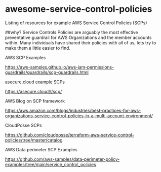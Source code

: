 # awesome-service-control-policies
Listing of resources for example AWS Service Control Policies (SCPs)

##why?
Service Controls Policies are arguably the most effective preventative guardrail for AWS Organizations and the member accounts within. Many individuals have shared their policies with all of us, lets try to make them a little easier to find.

AWS SCP Examples

https://aws-samples.github.io/aws-iam-permissions-guardrails/guardrails/scp-guardrails.html 

asecure.cloud example SCPs

https://asecure.cloud/l/scp/ 

AWS Blog on SCP framework

https://aws.amazon.com/blogs/industries/best-practices-for-aws-organizations-service-control-policies-in-a-multi-account-environment/ 

CloudPosse SCPs

https://github.com/cloudposse/terraform-aws-service-control-policies/tree/master/catalog

AWS Data perimeter SCP Examples

https://github.com/aws-samples/data-perimeter-policy-examples/tree/main/service_control_policies 
